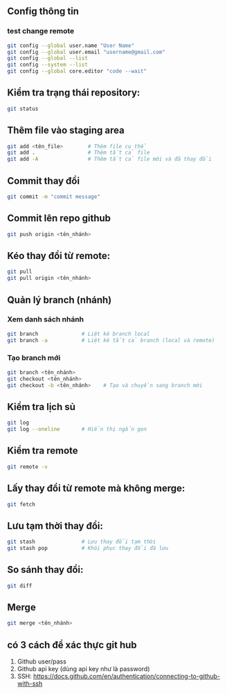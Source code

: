 ## Config thông tin

### test change remote

```bash
git config --global user.name "User Name"
git config --global user.email "username@gmail.com"
git config --global --list
git config --system --list
git config --global core.editor "code --wait"
```

## Kiểm tra trạng thái repository:

```bash
git status
```

## Thêm file vào staging area

```bash
git add <tên_file>        # Thêm file cụ thể
git add .                 # Thêm tất cả file
git add -A                # Thêm tất cả file mới và đã thay đổi
```

## Commit thay đổi

```bash
git commit -m "commit message"
```

## Commit lên repo github

```bash
git push origin <tên_nhánh>
```

## Kéo thay đổi từ remote:

```bash
git pull
git pull origin <tên_nhánh>
```

## Quản lý branch (nhánh)

### Xem danh sách nhánh

```bash
git branch              # Liệt kê branch local
git branch -a           # Liệt kê tất cả branch (local và remote)
```

### Tạo branch mới

```bash
git branch <tên_nhánh>
git checkout <tên_nhánh>
git checkout -b <tên_nhánh>    # Tạo và chuyển sang branch mới
```

## Kiểm tra lịch sủ

```bash
git log
git log --oneline       # Hiển thị ngắn gọn
```

## Kiểm tra remote

```bash
git remote -v
```

## Lấy thay đổi từ remote mà không merge:

```bash
git fetch
```

## Lưu tạm thời thay đổi:

```bash
git stash               # Lưu thay đổi tạm thời
git stash pop           # Khôi phục thay đổi đã lưu
```

## So sánh thay đổi:

```bash
git diff
```

## Merge

```bash
git merge <tên_nhánh>
```

## có 3 cách để xác thực git hub

1. Github user/pass
2. Github api key (dùng api key như là password)
3. SSH: https://docs.github.com/en/authentication/connecting-to-github-with-ssh
